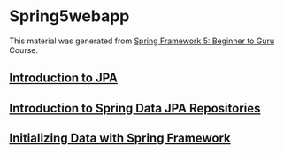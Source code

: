 # Spring5webapp

This material was generated from 
[Spring Framework 5: Beginner to Guru](http://www.udemy.com/course/spring-framework-5-beginner-to-guru) 
Course.

## [Introduction to JPA](docs/md/jpaintroduction.md)

## [Introduction to Spring Data JPA Repositories](docs/md/springdatajpa.md)

## [Initializing Data with Spring Framework](docs/md/initializingdata.md)